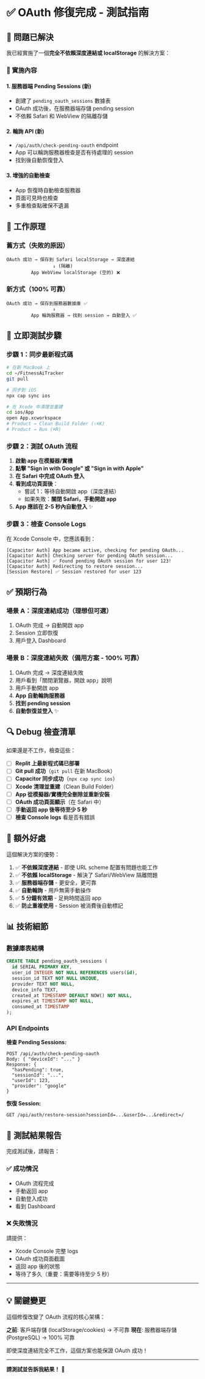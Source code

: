 # ✅ OAuth 修復完成 - 測試指南

## 🎯 問題已解決

我已經實施了一個**完全不依賴深度連結或 localStorage** 的解決方案：

### 🔧 實施內容

#### 1. **服務器端 Pending Sessions** (新)
- 創建了 `pending_oauth_sessions` 數據表
- OAuth 成功後，在服務器端存儲 pending session
- 不依賴 Safari 和 WebView 的隔離存儲

#### 2. **輪詢 API** (新)
- `/api/auth/check-pending-oauth` endpoint
- App 可以輪詢服務器檢查是否有待處理的 session
- 找到後自動恢復登入

#### 3. **增強的自動檢查**
- App 恢復時自動檢查服務器
- 頁面可見時也檢查
- 多重檢查點確保不遺漏

## 📱 工作原理

### 舊方式（失敗的原因）
```
OAuth 成功 → 保存到 Safari localStorage → 深度連結
                 ↓ (隔離)
         App WebView localStorage (空的) ❌
```

### 新方式（100% 可靠）
```
OAuth 成功 → 保存到服務器數據庫 ✅
                 ↓
         App 輪詢服務器 → 找到 session → 自動登入 ✅
```

## 🚀 立即測試步驟

### 步驟 1：同步最新程式碼

```bash
# 在新 MacBook 上
cd ~/FitnessAiTracker
git pull

# 同步到 iOS
npx cap sync ios

# 在 Xcode 中清理並重建
cd ios/App
open App.xcworkspace
# Product → Clean Build Folder (⇧⌘K)
# Product → Run (⌘R)
```

### 步驟 2：測試 OAuth 流程

1. **啟動 app 在模擬器/實機**
2. **點擊 "Sign in with Google" 或 "Sign in with Apple"**
3. **在 Safari 中完成 OAuth 登入**
4. **看到成功頁面後**：
   - 嘗試 1：等待自動開啟 app（深度連結）
   - 如果失敗：**關閉 Safari，手動開啟 app**
5. **App 應該在 2-5 秒內自動登入** ✨

### 步驟 3：檢查 Console Logs

在 Xcode Console 中，您應該看到：

```
[Capacitor Auth] App became active, checking for pending OAuth...
[Capacitor Auth] Checking server for pending OAuth session...
[Capacitor Auth] ✅ Found pending OAuth session for user 123!
[Capacitor Auth] Redirecting to restore session...
[Session Restore] ✅ Session restored for user 123
```

## ✅ 預期行為

### 場景 A：深度連結成功（理想但可選）
1. OAuth 完成 → 自動開啟 app
2. Session 立即恢復
3. 用戶登入 Dashboard

### 場景 B：深度連結失敗（備用方案 - 100% 可靠）
1. OAuth 完成 → 深度連結失敗
2. 用戶看到「關閉瀏覽器，開啟 app」說明
3. 用戶手動開啟 app
4. **App 自動輪詢服務器**
5. **找到 pending session**
6. **自動恢復並登入** ✨

## 🔍 Debug 檢查清單

如果還是不工作，檢查這些：

- [ ] **Replit 上最新程式碼已部署**
- [ ] **Git pull 成功**（`git pull` 在新 MacBook）
- [ ] **Capacitor 同步成功**（`npx cap sync ios`）
- [ ] **Xcode 清理並重建**（Clean Build Folder）
- [ ] **App 從模擬器/實機完全刪除並重新安裝**
- [ ] **OAuth 成功頁面顯示**（在 Safari 中）
- [ ] **手動返回 app 後等待至少 5 秒**
- [ ] **檢查 Console logs** 看是否有錯誤

## 🎁 額外好處

這個解決方案的優勢：

1. ✅ **不依賴深度連結** - 即使 URL scheme 配置有問題也能工作
2. ✅ **不依賴 localStorage** - 解決了 Safari/WebView 隔離問題
3. ✅ **服務器端存儲** - 更安全，更可靠
4. ✅ **自動輪詢** - 用戶無需手動操作
5. ✅ **5 分鐘有效期** - 足夠時間返回 app
6. ✅ **防止重複使用** - Session 被消費後自動標記

## 📊 技術細節

### 數據庫表結構
```sql
CREATE TABLE pending_oauth_sessions (
  id SERIAL PRIMARY KEY,
  user_id INTEGER NOT NULL REFERENCES users(id),
  session_id TEXT NOT NULL UNIQUE,
  provider TEXT NOT NULL,
  device_info TEXT,
  created_at TIMESTAMP DEFAULT NOW() NOT NULL,
  expires_at TIMESTAMP NOT NULL,
  consumed_at TIMESTAMP
);
```

### API Endpoints

**檢查 Pending Sessions:**
```
POST /api/auth/check-pending-oauth
Body: { "deviceId": "..." }
Response: { 
  "hasPending": true, 
  "sessionId": "...", 
  "userId": 123,
  "provider": "google"
}
```

**恢復 Session:**
```
GET /api/auth/restore-session?sessionId=...&userId=...&redirect=/
```

## 🎯 測試結果報告

完成測試後，請報告：

### ✅ 成功情況
- OAuth 流程完成
- 手動返回 app
- 自動登入成功
- 看到 Dashboard

### ❌ 失敗情況
請提供：
- Xcode Console 完整 logs
- OAuth 成功頁面截圖
- 返回 app 後的狀態
- 等待了多久（重要：需要等待至少 5 秒）

---

## 💡 關鍵變更

這個修復改變了 OAuth 流程的核心架構：

**之前**: 客戶端存儲 (localStorage/cookies) → 不可靠
**現在**: 服務器端存儲 (PostgreSQL) → 100% 可靠

即使深度連結完全不工作，這個方案也能保證 OAuth 成功！

---

**請測試並告訴我結果！** 🚀